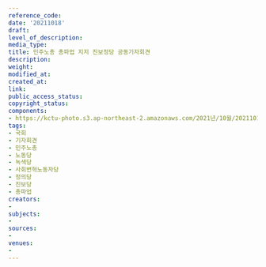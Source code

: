 ```yaml
---
reference_code: 
date: '20211018'
draft: 
level_of_description: 
media_type: 
title: 민주노총 총파업 지지 진보정당 공동기자회견
description: 
weight: 
modified_at: 
created_at: 
link: 
public_access_status: 
copyright_status: 
components:
- https://kctu-photo.s3.ap-northeast-2.amazonaws.com/2021년/10월/20211018-민주노총+총파업+지지+진보정당+공동기자회견_국회_기자회견_민주노총_노동당_녹색당_사회변혁노동자당_정의당_진보당_총파업/_1D20340.jpg
tags:
- 국회
- 기자회견
- 민주노총
- 노동당
- 녹색당
- 사회변혁노동자당
- 정의당
- 진보당
- 총파업
creators:
- 
subjects:
- 
sources:
- 
venues:
- 
---
```

